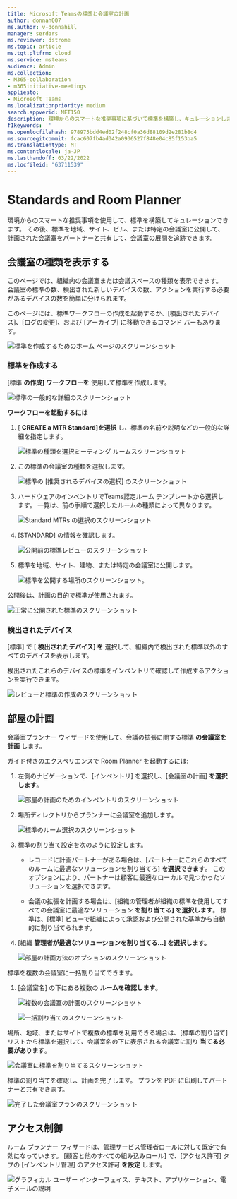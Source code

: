 ```yaml
---
title: Microsoft Teamsの標準と会議室の計画
author: donnah007
ms.author: v-donnahill
manager: serdars
ms.reviewer: dstrome
ms.topic: article
ms.tgt.pltfrm: cloud
ms.service: msteams
audience: Admin
ms.collection:
- M365-collaboration
- m365initiative-meetings
appliesto:
- Microsoft Teams
ms.localizationpriority: medium
search.appverid: MET150
description: 環境からのスマートな推奨事項に基づいて標準を構築し、キュレーションします。
f1keywords: ''
ms.openlocfilehash: 978975bdd4ed02f248cf0a36d88109d2e281b8d4
ms.sourcegitcommit: fcac607fb4ad342a0936527f848e04c85f153ba5
ms.translationtype: MT
ms.contentlocale: ja-JP
ms.lasthandoff: 03/22/2022
ms.locfileid: "63711539"
---
```

# <a name="standards-and-room-planner"></a>Standards and Room Planner

環境からのスマートな推奨事項を使用して、標準を構築してキュレーションできます。 その後、標準を地域、サイト、ビル、または特定の会議室に公開して、計画された会議室をパートナーと共有して、会議室の展開を追跡できます。

## <a name="view-meeting-room-types"></a>会議室の種類を表示する

このページでは、組織内の会議室または会議スペースの種類を表示できます。 会議室の標準の数、検出された新しいデバイスの数、アクションを実行する必要があるデバイスの数を簡単に分けられます。

このページには、標準ワークフローの作成を起動するか、[検出されたデバイス]、[ログの変更]、および [アーカイブ] に移動できるコマンド バーもあります。

![標準を作成するためのホーム ページのスクリーンショット](../media/standards-and-room-planner-001.png)
### <a name="create-standards"></a>標準を作成する

[標準 **の作成] ワークフローを** 使用して標準を作成します。

![標準の一般的な詳細のスクリーンショット](../media/standards-and-room-planner-001.png)

**ワークフローを起動するには**

1. [ **CREATE a MTR Standard]を選択** し、標準の名前や説明などの一般的な詳細を指定します。

   ![標準の種類を選択ミーティング ルームスクリーンショット](../media/standards-and-room-planner-002.png)

1. この標準の会議室の種類を選択します。

   ![標準の [推奨されるデバイスの選択] のスクリーンショット](../media/standards-and-room-planner-003.png)

1. ハードウェアのインベントリでTeams認定ルーム テンプレートから選択します。 一覧は、前の手順で選択したルームの種類によって異なります。

   ![Standard MTRs の選択のスクリーンショット](../media/standards-and-room-planner-004.png)


1. [STANDARD] の情報を確認します。

   ![公開前の標準レビューのスクリーンショット](../media/standards-and-room-planner-005.png)

1. 標準を地域、サイト、建物、または特定の会議室に公開します。

   ![標準を公開する場所のスクリーンショット。](../media/standards-and-room-planner-006.png)

公開後は、計画の目的で標準が使用されます。

![正常に公開された標準のスクリーンショット](../media/standards-and-room-planner-008.png)
### <a name="discovered-devices"></a>検出されたデバイス

[標準] で [ **検出されたデバイス] を** 選択して、組織内で検出された標準以外のすべてのデバイスを表示します。


検出されたこれらのデバイスの標準をインベントリで確認して作成するアクションを実行できます。

![レビューと標準の作成のスクリーンショット](../media/standards-and-room-planner-009.png)

## <a name="room-planning"></a>部屋の計画

会議室プランナー ウィザードを使用して、会議の拡張に関する標準 **の会議室を計画** します。

ガイド付きのエクスペリエンスで Room Planner を起動するには:

1. 左側のナビゲーションで、[インベントリ] を選択し、[会議室の計画] **を選択します**。

   ![部屋の計画のためのインベントリのスクリーンショット](../media/standards-and-room-planner-010.png)

1. 場所ディレクトリからプランナーに会議室を追加します。

   ![標準のルーム選択のスクリーンショット](../media/standards-and-room-planner-011.png)

1. 標準の割り当て設定を次のように設定します。

   - レコードに計画パートナーがある場合は、[パートナーにこれらのすべてのルームに最適なソリューションを割り当てろ] **を選択できます**。 このオプションにより、パートナーは顧客に最適なローカルで見つかったソリューションを選択できます。

   - 会議の拡張を計画する場合は、[組織の管理者が組織の標準を使用してすべての会議室に最適なソリューション **を割り当てる] を選択します**。 標準は、[標準] ビューで組織によって承認および公開された基準から自動的に割り当てられます。

1. [組織 **管理者が最適なソリューションを割り当てる...] を選択します。**

   ![部屋の計画方法のオプションのスクリーンショット](../media/standards-and-room-planner-012.png)

標準を複数の会議室に一括割り当てできます。

1. [会議室名] の下にある複数の **ルームを確認します**。

   ![複数の会議室の計画のスクリーンショット](../media/standards-and-room-planner-013.png)

   ![一括割り当てのスクリーンショット](../media/standards-and-room-planner-014.png)

場所、地域、またはサイトで複数の標準を利用できる場合は、[標準の割り当て] リストから標準を選択して、会議室名の下に表示される会議室に割り **当てる必要があります**。

![会議室に標準を割り当てるスクリーンショット](../media/standards-and-room-planner-015.png)

標準の割り当てを確認し、計画を完了します。 プランを PDF に印刷してパートナーと共有できます。

![完了した会議室プランのスクリーンショット](../media/standards-and-room-planner-016.png)

## <a name="access-control"></a>アクセス制御

ルーム プランナー ウィザードは、管理サービス管理者ロールに対して既定で有効になっています。 [顧客と他のすべての組み込みロール] で、[アクセス許可] タブの [インベントリ管理] のアクセス許可 **を設定** します。

![グラフィカル ユーザー インターフェイス、テキスト、アプリケーション、電子メールの説明](../media/standards-and-room-planner-017.png)
